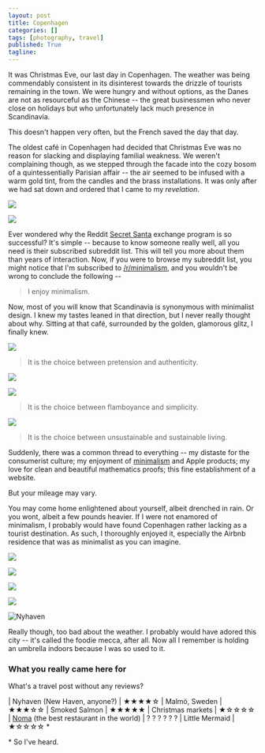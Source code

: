 ```yaml
---
layout: post
title: Copenhagen
categories: []
tags: [photography, travel]
published: True
tagline: 
---
```



It was Christmas Eve, our last day in Copenhagen. The weather was being commendably consistent in its disinterest towards the drizzle of tourists remaining in the town. We were hungry and without options, as the Danes are not as resourceful as the Chinese -- the great businessmen who never close on holidays but who unfortunately lack much presence in Scandinavia.

This doesn't happen very often, but the French saved the day that day.

The oldest café in Copenhagen had decided that Christmas Eve was no reason for slacking and displaying familial weakness. We weren't complaining though, as we stepped through the facade into the cozy bosom of a quintessentially Parisian affair -- the air seemed to be infused with a warm gold tint, from the candles and the brass installations. It was only after we had sat down and ordered that I came to my _revelation_.

<!-- ![](/img/copenhagen/IMG_8766.jpg) -->

![](/img/copenhagen/IMG_8771.jpg)

![](/img/copenhagen/IMG_8772.jpg)

Ever wondered why the Reddit [Secret Santa](http://redditgifts.com/exchanges/secret-santa-2014/) exchange program is so successful? It's simple -- because to know someone really well, all you need is their subscribed subreddit list. This will tell you more about them than years of interaction. Now, if you were to browse my subreddit list, you might notice that I'm subscribed to [/r/minimalism](http://www.reddit.com/r/minimalism), and you wouldn't be wrong to conclude the following --

> I enjoy minimalism.

Now, most of you will know that Scandinavia is synonymous with minimalist design. I knew my tastes leaned in that direction, but I never really thought about why. 
Sitting at that café, surrounded by the golden, glamorous glitz, I finally knew.

![](/img/copenhagen/IMG_8860.jpg)

> It is the choice between pretension and authenticity.

<!-- ![](/img/copenhagen/IMG_8776.jpg) -->

<!-- ![](/img/copenhagen/IMG_8777.jpg) -->

![](/img/copenhagen/IMG_8781.jpg)

![](/img/copenhagen/IMG_8783.jpg)

> It is the choice between flamboyance and simplicity.

![](/img/copenhagen/IMG_8797.jpg)

> It is the choice between unsustainable and sustainable living.

Suddenly, there was a common thread to everything -- my distaste for the consumerist culture; my enjoyment of [minimalism](http://www.minimallyminimal.com/) and Apple products; my love for clean and beautiful mathematics proofs; this fine establishment of a website.

But your mileage may vary.

You may come home enlightened about yourself, albeit drenched in rain. Or you wont, albeit a few pounds heavier. If I were not enamored of minimalism, I probably would have found Copenhagen rather lacking as a tourist destination. As such, I thoroughly enjoyed it, especially the Airbnb residence that was as minimalist as you can imagine.

![](/img/copenhagen/IMG_8784.jpg)

<!-- ![](/img/copenhagen/IMG_8788.jpg) -->

<!-- ![](/img/copenhagen/IMG_8795.jpg) -->


<!-- ![](/img/copenhagen/IMG_8801.jpg) -->

![](/img/copenhagen/IMG_8816.jpg)

![](/img/copenhagen/IMG_8842.jpg)

<!-- ![](/img/copenhagen/IMG_8855.jpg) -->

![](/img/copenhagen/IMG_8866.jpg)

<!-- ![](/img/copenhagen/IMG_8886.jpg) -->

![Nyhaven](/img/copenhagen/IMG_8888.jpg)

Really though, too bad about the weather. I probably would have adored this city -- it's called the foodie mecca, after all. Now all I remember is holding an umbrella indoors because I was so used to it.

### What you really came here for

What's a travel post without any reviews?

| Nyhaven (New Haven, anyone?) | ★★★★☆
| Malmö, Sweden                | ★★★☆☆
| Smoked Salmon                | ★★★★★
| Christmas markets            | ★☆☆☆☆
| [Noma](http://noma.dk) (the best restaurant in the world)      | ? ? ? ? ? ?
| Little Mermaid               | ★☆☆☆☆ *


\* So I've heard.